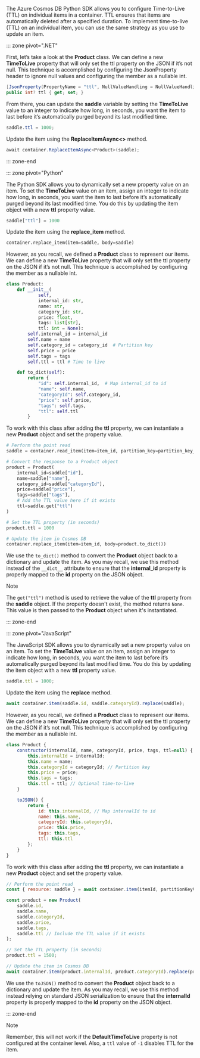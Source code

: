 The Azure Cosmos DB Python SDK allows you to configure Time-to-Live (TTL) on individual items in a container. TTL ensures that items are automatically deleted after a specified duration. To implement time-to-live (TTL) on an individual item, you can use the same strategy as you use to update an item.

::: zone pivot=".NET"

First, let’s take a look at the **Product** class. We can define a new **TimeToLive** property that will only set the ttl property on the JSON if it’s not null. This technique is accomplished by configuring the JsonProperty header to ignore null values and configuring the member as a nullable int.

```csharp
[JsonProperty(PropertyName = "ttl", NullValueHandling = NullValueHandling.Ignore)]
public int? ttl { get; set; }
```

From there, you can update the **saddle** variable by setting the **TimeToLive** value to an integer to indicate how long, in seconds, you want the item to last before it’s automatically purged beyond its last modified time.

```csharp
saddle.ttl = 1000;
```

Update the item using the **ReplaceItemAsync<>** method.

```csharp
await container.ReplaceItemAsync<Product>(saddle);
```

::: zone-end

::: zone pivot="Python"

The Python SDK allows you to dynamically set a new property value on an item. To set the **TimeToLive** value on an item, assign an integer to indicate how long, in seconds, you want the item to last before it’s automatically purged beyond its last modified time. You do this by updating the item object with a new **ttl** property value.

```python
saddle["ttl"] = 1000
```

Update the item using the **replace_item** method.

```python
container.replace_item(item=saddle, body=saddle)
```

However, as you recall, we defined a **Product** class to represent our items. We can define a new **TimeToLive** property that will only set the ttl property on the JSON if it’s not null. This technique is accomplished by configuring the member as a nullable int.

```python
class Product:
    def __init__(
            self,
            internal_id: str,
            name: str,
            category_id: str,
            price: float,
            tags: list[str],
            ttl: int = None):
        self.internal_id = internal_id
        self.name = name
        self.category_id = category_id  # Partition key
        self.price = price
        self.tags = tags
        self.ttl = ttl # Time to live

    def to_dict(self):
        return {
            "id": self.internal_id,  # Map internal_id to id
            "name": self.name,
            "categoryId": self.category_id,
            "price": self.price,
            "tags": self.tags,
            "ttl": self.ttl
        }
```

To work with this class after adding the **ttl** property, we can instantiate a new **Product** object and set the property value.

```python
# Perform the point read
saddle = container.read_item(item=item_id, partition_key=partition_key_value)

# Convert the response to a Product object
product = Product(
    internal_id=saddle["id"],
    name=saddle["name"],
    category_id=saddle["categoryId"],
    price=saddle["price"],
    tags=saddle["tags"],
    # Add the TTL value here if it exists
    ttl=saddle.get("ttl")
)

# Set the TTL property (in seconds)
product.ttl = 1000

# Update the item in Cosmos DB
container.replace_item(item=item_id, body=product.to_dict())
```

We use the `to_dict()` method to convert the **Product** object back to a dictionary and update the item. As you may recall, we use this method instead of the `__dict__` attribute to ensure that the **internal_id** property is properly mapped to the **id** property on the JSON object.

> [!NOTE]
> The `get("ttl")` method is used to retrieve the value of the **ttl** property from the **saddle** object. If the property doesn't exist, the method returns `None`. This value is then passed to the **Product** object when it's instantiated.

::: zone-end

::: zone pivot="JavaScript"

The JavaScript SDK allows you to dynamically set a new property value on an item. To set the **TimeToLive** value on an item, assign an integer to indicate how long, in seconds, you want the item to last before it’s automatically purged beyond its last modified time. You do this by updating the item object with a new **ttl** property value.

```javascript
saddle.ttl = 1000;
```

Update the item using the **replace** method.

```javascript
await container.item(saddle.id, saddle.categoryId).replace(saddle);
```

However, as you recall, we defined a **Product** class to represent our items. We can define a new **TimeToLive** property that will only set the ttl property on the JSON if it’s not null. This technique is accomplished by configuring the member as a nullable int.

```javascript
class Product {
    constructor(internalId, name, categoryId, price, tags, ttl=null) {
        this.internalId = internalId;
        this.name = name;
        this.categoryId = categoryId; // Partition key
        this.price = price;
        this.tags = tags;
        this.ttl = ttl; // Optional time-to-live
    }

    toJSON() {
        return {
            id: this.internalId, // Map internalId to id
            name: this.name,
            categoryId: this.categoryId,
            price: this.price,
            tags: this.tags,
            ttl: this.ttl
        };
    }
}
```

To work with this class after adding the **ttl** property, we can instantiate a new **Product** object and set the property value.

```javascript
// Perform the point read
const { resource: saddle } = await container.item(itemId, partitionKeyValue).read();

const product = new Product(
    saddle.id,
    saddle.name,
    saddle.categoryId,
    saddle.price,
    saddle.tags,
    saddle.ttl // Include the TTL value if it exists
);

// Set the TTL property (in seconds)
product.ttl = 1500;

// Update the item in Cosmos DB
await container.item(product.internalId, product.categoryId).replace(product.toJSON());
```

We use the `toJSON()` method to convert the **Product** object back to a dictionary and update the item. As you may recall, we use this method instead relying on standard JSON serialization to ensure that the **internalId** property is properly mapped to the **id** property on the JSON object.

::: zone-end

> [!NOTE]
> Remember, this will not work if the **DefaultTimeToLive** property is not configured at the container level. Also, a `ttl` value of `-1` disables TTL for the item.
